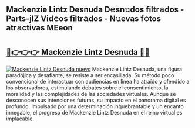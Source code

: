 ## Mackenzie Lintz Desnuda D𝚎sn𝚞dos filtr𝚊dos - Parts-jIZ Vid𝚎os filtr𝚊dos - N𝚞evas f𝚘tos atr𝚊ctivas MEeon

# <h2><a href="http://mb16mci.tromn.icu/?c=Mackenzie+Lintz+Desnuda">🔗👉👉👉 Mackenzie Lintz Desnuda 🔗🔗</a></h2>

[![Mackenzie Lintz Desnuda nuevo](https://i.imgur.com/pEAQMta.gif)](http://mb16mci.tromn.icu/?c=Mackenzie+Lintz+Desnuda)
Mackenzie Lintz Desnuda, una figura paradójica y desafiante, se resiste a ser encasillada. Su método poco convencional de interactuar con audiencias en línea ha atraído y ofendido a los observadores, estimulando debates sobre el consentimiento, la moralidad y las complejidades de las sociedades virtuales. Aunque se desconocen sus intenciones futuras, su impacto en el panorama digital es profundo. Impulsado por una determinación inquebrantable y un encanto innegable, el progreso de Mackenzie Lintz Desnuda en el reino virtual es implacable.
